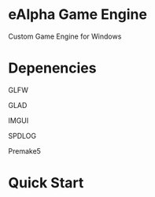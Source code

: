 # eAlpha Game Engine
 Custom Game Engine for Windows

# Depenencies 
 GLFW
 
 GLAD
 
 IMGUI
 
 SPDLOG

 Premake5
 
# Quick Start
